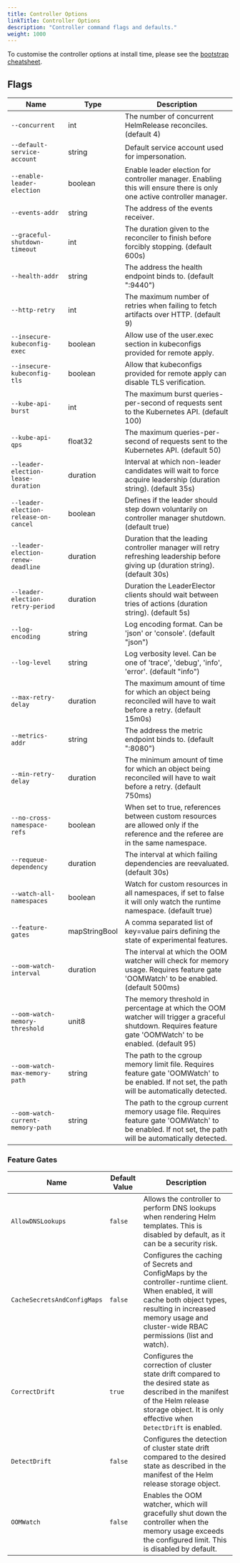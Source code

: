 ```yaml
---
title: Controller Options
linkTitle: Controller Options
description: "Controller command flags and defaults."
weight: 1000
---
```


To customise the controller options at install time,
please see the [bootstrap cheatsheet](../../cheatsheets/bootstrap.md).

## Flags

| Name                                  | Type          | Description                                                                                                                                                |
|---------------------------------------|---------------|------------------------------------------------------------------------------------------------------------------------------------------------------------|
| `--concurrent`                        | int           | The number of concurrent HelmRelease reconciles. (default 4)                                                                                               |
| `--default-service-account`           | string        | Default service account used for impersonation.                                                                                                            |
| `--enable-leader-election`            | boolean       | Enable leader election for controller manager. Enabling this will ensure there is only one active controller manager.                                      |
| `--events-addr`                       | string        | The address of the events receiver.                                                                                                                        |
| `--graceful-shutdown-timeout`         | int           | The duration given to the reconciler to finish before forcibly stopping. (default 600s)                                                                    |
| `--health-addr`                       | string        | The address the health endpoint binds to. (default ":9440")                                                                                                |
| `--http-retry`                        | int           | The maximum number of retries when failing to fetch artifacts over HTTP. (default 9)                                                                       |
| `--insecure-kubeconfig-exec`          | boolean       | Allow use of the user.exec section in kubeconfigs provided for remote apply.                                                                               |
| `--insecure-kubeconfig-tls`           | boolean       | Allow that kubeconfigs provided for remote apply can disable TLS verification.                                                                             |
| `--kube-api-burst`                    | int           | The maximum burst queries-per-second of requests sent to the Kubernetes API. (default 100)                                                                 |
| `--kube-api-qps`                      | float32       | The maximum queries-per-second of requests sent to the Kubernetes API. (default 50)                                                                        |
| `--leader-election-lease-duration`    | duration      | Interval at which non-leader candidates will wait to force acquire leadership (duration string). (default 35s)                                             |
| `--leader-election-release-on-cancel` | boolean       | Defines if the leader should step down voluntarily on controller manager shutdown. (default true)                                                          |
| `--leader-election-renew-deadline`    | duration      | Duration that the leading controller manager will retry refreshing leadership before giving up (duration string). (default 30s)                            |
| `--leader-election-retry-period`      | duration      | Duration the LeaderElector clients should wait between tries of actions (duration string). (default 5s)                                                    |
| `--log-encoding`                      | string        | Log encoding format. Can be 'json' or 'console'. (default "json")                                                                                          |
| `--log-level`                         | string        | Log verbosity level. Can be one of 'trace', 'debug', 'info', 'error'. (default "info")                                                                     |
| `--max-retry-delay`                   | duration      | The maximum amount of time for which an object being reconciled will have to wait before a retry. (default 15m0s)                                          |
| `--metrics-addr`                      | string        | The address the metric endpoint binds to. (default ":8080")                                                                                                |
| `--min-retry-delay`                   | duration      | The minimum amount of time for which an object being reconciled will have to wait before a retry. (default 750ms)                                          |
| `--no-cross-namespace-refs`           | boolean       | When set to true, references between custom resources are allowed only if the reference and the referee are in the same namespace.                         |
| `--requeue-dependency`                | duration      | The interval at which failing dependencies are reevaluated. (default 30s)                                                                                  |
| `--watch-all-namespaces`              | boolean       | Watch for custom resources in all namespaces, if set to false it will only watch the runtime namespace. (default true)                                     |
| `--feature-gates`                     | mapStringBool | A comma separated list of key=value pairs defining the state of experimental features.                                                                     |
| `--oom-watch-interval`                | duration      | The interval at which the OOM watcher will check for memory usage. Requires feature gate 'OOMWatch' to be enabled. (default 500ms)                         |
| `--oom-watch-memory-threshold`        | unit8         | The memory threshold in percentage at which the OOM watcher will trigger a graceful shutdown. Requires feature gate 'OOMWatch' to be enabled. (default 95) |
| `--oom-watch-max-memory-path`         | string        | The path to the cgroup memory limit file. Requires feature gate 'OOMWatch' to be enabled. If not set, the path will be automatically detected.             |
| `--oom-watch-current-memory-path`     | string        | The path to the cgroup current memory usage file. Requires feature gate 'OOMWatch' to be enabled. If not set, the path will be automatically detected.     |

### Feature Gates

| Name                        | Default Value | Description                                                                                                                                                                                                               |
|-----------------------------|---------------|---------------------------------------------------------------------------------------------------------------------------------------------------------------------------------------------------------------------------|
| `AllowDNSLookups`           | `false`       | Allows the controller to perform DNS lookups when rendering Helm templates. This is disabled by default, as it can be a security risk.                                                                                    |
| `CacheSecretsAndConfigMaps` | `false`       | Configures the caching of Secrets and ConfigMaps by the controller-runtime client. When enabled, it will cache both object types, resulting in increased memory usage and cluster-wide RBAC permissions (list and watch). |
| `CorrectDrift`              | `true`        | Configures the correction of cluster state drift compared to the desired state as described in the manifest of the Helm release storage object. It is only effective when `DetectDrift` is enabled.                       |
| `DetectDrift`               | `false`       | Configures the detection of cluster state drift compared to the desired state as described in the manifest of the Helm release storage object.                                                                            |
| `OOMWatch`                  | `false`       | Enables the OOM watcher, which will gracefully shut down the controller when the memory usage exceeds the configured limit. This is disabled by default.                                                                  |
